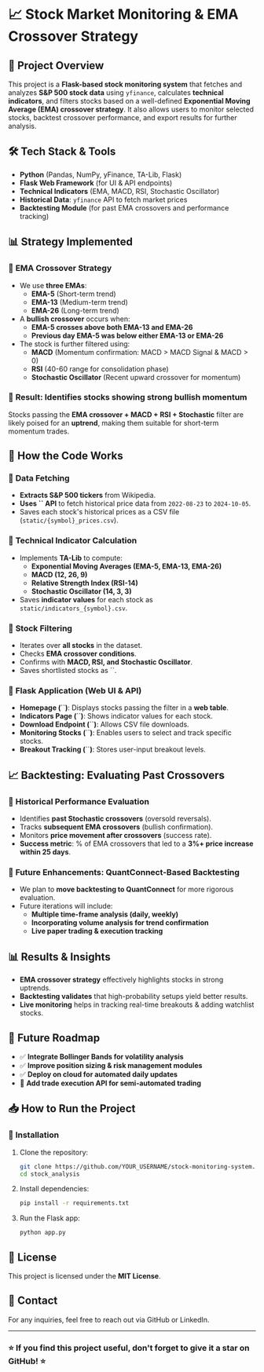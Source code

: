 # 📈 **Stock Market Monitoring & EMA Crossover Strategy**

## 📌 **Project Overview**

This project is a **Flask-based stock monitoring system** that fetches and analyzes **S&P 500 stock data** using `yfinance`, calculates **technical indicators**, and filters stocks based on a well-defined **Exponential Moving Average (EMA) crossover strategy**. It also allows users to monitor selected stocks, backtest crossover performance, and export results for further analysis.

## 🛠 **Tech Stack & Tools**

- **Python** (Pandas, NumPy, yFinance, TA-Lib, Flask)
- **Flask Web Framework** (for UI & API endpoints)
- **Technical Indicators** (EMA, MACD, RSI, Stochastic Oscillator)
- **Historical Data**: `yfinance` API to fetch market prices
- **Backtesting Module** (for past EMA crossovers and performance tracking)

## 📊 **Strategy Implemented**

### 🔹 **EMA Crossover Strategy**

- We use **three EMAs**:
  - **EMA-5** (Short-term trend)
  - **EMA-13** (Medium-term trend)
  - **EMA-26** (Long-term trend)
- A **bullish crossover** occurs when:
  - **EMA-5 crosses above both EMA-13 and EMA-26**
  - **Previous day EMA-5 was below either EMA-13 or EMA-26**
- The stock is further filtered using:
  - **MACD** (Momentum confirmation: MACD > MACD Signal & MACD > 0)
  - **RSI** (40-60 range for consolidation phase)
  - **Stochastic Oscillator** (Recent upward crossover for momentum)

### 📌 **Result: Identifies stocks showing strong bullish momentum**

Stocks passing the **EMA crossover + MACD + RSI + Stochastic** filter are likely poised for an **uptrend**, making them suitable for short-term momentum trades.

## 🚀 **How the Code Works**

### 📌 **Data Fetching**

- **Extracts S&P 500 tickers** from Wikipedia.
- **Uses **``** API** to fetch historical price data from `2022-08-23` to `2024-10-05`.
- Saves each stock's historical prices as a CSV file (`static/{symbol}_prices.csv`).

### 📌 **Technical Indicator Calculation**

- Implements **TA-Lib** to compute:
  - **Exponential Moving Averages (EMA-5, EMA-13, EMA-26)**
  - **MACD (12, 26, 9)**
  - **Relative Strength Index (RSI-14)**
  - **Stochastic Oscillator (14, 3, 3)**
- Saves **indicator values** for each stock as `static/indicators_{symbol}.csv`.

### 📌 **Stock Filtering**

- Iterates over **all stocks** in the dataset.
- Checks **EMA crossover conditions**.
- Confirms with **MACD, RSI, and Stochastic Oscillator**.
- Saves shortlisted stocks as ``.

### 📌 **Flask Application (Web UI & API)**

- **Homepage (**``**)**: Displays stocks passing the filter in a **web table**.
- **Indicators Page (**``**)**: Shows indicator values for each stock.
- **Download Endpoint (**``**)**: Allows CSV file downloads.
- **Monitoring Stocks (**``**)**: Enables users to select and track specific stocks.
- **Breakout Tracking (**``**)**: Stores user-input breakout levels.

## 📈 **Backtesting: Evaluating Past Crossovers**

### 🔹 **Historical Performance Evaluation**

- Identifies **past Stochastic crossovers** (oversold reversals).
- Tracks **subsequent EMA crossovers** (bullish confirmation).
- Monitors **price movement after crossovers** (success rate).
- **Success metric**: % of EMA crossovers that led to a **3%+ price increase within 25 days**.

### 🔹 **Future Enhancements: QuantConnect-Based Backtesting**

- We plan to **move backtesting to QuantConnect** for more rigorous evaluation.
- Future iterations will include:
  - **Multiple time-frame analysis (daily, weekly)**
  - **Incorporating volume analysis for trend confirmation**
  - **Live paper trading & execution tracking**

## 📊 **Results & Insights**

- **EMA crossover strategy** effectively highlights stocks in strong uptrends.
- **Backtesting validates** that high-probability setups yield better results.
- **Live monitoring** helps in tracking real-time breakouts & adding watchlist stocks.

## 🔮 **Future Roadmap**

- ✅ **Integrate Bollinger Bands for volatility analysis**
- ✅ **Improve position sizing & risk management modules**
- ✅ **Deploy on cloud for automated daily updates**
- 🚀 **Add trade execution API for semi-automated trading**

## 📥 **How to Run the Project**

### 🔹 **Installation**

1. Clone the repository:
   ```bash
   git clone https://github.com/YOUR_USERNAME/stock-monitoring-system.git
   cd stock_analysis
   ```
2. Install dependencies:
   ```bash
   pip install -r requirements.txt
   ```
3. Run the Flask app:
   ```bash
   python app.py
   ```

## 📜 **License**

This project is licensed under the **MIT License**.

## 📩 **Contact**

For any inquiries, feel free to reach out via GitHub or LinkedIn.

---

### ⭐ **If you find this project useful, don't forget to give it a star on GitHub!** ⭐

